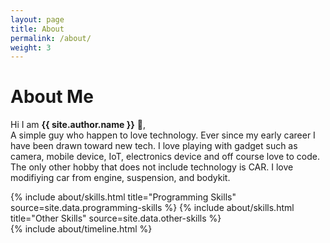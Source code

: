 ```yaml
---
layout: page
title: About
permalink: /about/
weight: 3
---
```


# **About Me**

Hi I am **{{ site.author.name }}** :wave:,<br>
A simple guy who happen to love technology. Ever since my early career I have been drawn toward new tech. I love playing with gadget such as camera, mobile device, IoT, electronics device and off course love to code. The only other hobby that does not include technology is CAR. I love modifiying car from engine, suspension, and bodykit.

<div class="row">
{% include about/skills.html title="Programming Skills" source=site.data.programming-skills %}
{% include about/skills.html title="Other Skills" source=site.data.other-skills %}
</div>

<div class="row">
{% include about/timeline.html %}
</div>